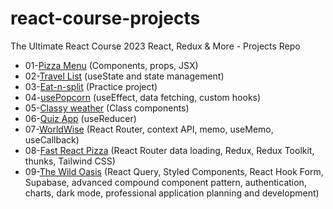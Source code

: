 # react-course-projects
The Ultimate React Course 2023 React, Redux &amp; More - Projects Repo

* 01-[Pizza Menu](https://fast-react-pizza-menu.netlify.app) (Components, props, JSX)
* 02-[Travel List](https://travel-list-jonas.netlify.app) (useState and state management)
* 03-[Eat-n-split](https://eat-n-split.netlify.app) (Practice project)
* 04-[usePopcorn](https://usepopcorn.netlify.app) (useEffect, data fetching, custom hooks)
* 05-[Classy weather](https://classy-weather.netlify.app) (Class components)
* 06-[Quiz App](https://the-react-quiz.netlify.app) (useReducer)
* 07-[WorldWise](https://worldwise-jonas.netlify.app) (React Router, context API, memo, useMemo, useCallback)
* 08-[Fast React Pizza](https://fast-react-pizza.netlify.app) (React Router data loading, Redux, Redux Toolkit, thunks, Tailwind CSS)
* 09-[The Wild Oasis](https://the-wild-oasis.vercel.app/login) (React Query, Styled Components, React Hook Form, Supabase, advanced compound component pattern, authentication, charts, dark mode, professional application planning and development)
